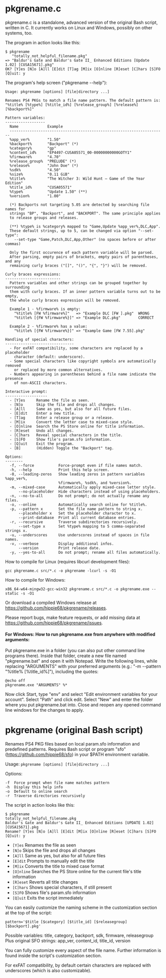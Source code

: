 # pkgrename.c

pkgrename.c is a standalone, advanced version of the original Bash script, written in C. It currently works on Linux and Windows, possibly on other systems, too.

The program in action looks like this:

    $ pkgrename
       "totally_not_helpful_filename.pkg"
    => "Baldur's Gate and Baldur's Gate II_ Enhanced Editions [Update 1.02] [CUSA15671].pkg"
    OK? [Y]es [N]o [A]ll [E]dit [T]ag [M]ix [O]nline [R]eset [C]hars [S]FO [Q]uit: y

The program's help screen ("pkgrename --help"):

    Usage: pkgrename [options] [file|directory ...]
    
    Renames PS4 PKGs to match a file name pattern. The default pattern is:
    "%title% [%type%] [%title_id%] [%release_group%] [%release%] [%backport%]"
    
    Pattern variables:
    ------------------
      Name             Example
      ----------------------------------------------------------------------
      %app_ver%        "1.50"
      %backport%       "Backport" (*)
      %category%       "gp"
      %content_id%     "EP4497-CUSA05571_00-00000000000GOTY1"
      %firmware%       "4.70"
      %release_group%  "PRELUDE" (*)
      %release%        "John Doe" (*)
      %sdk%            "4.50"
      %size%           "0.11 GiB"
      %title%          "The Witcher 3: Wild Hunt – Game of the Year Edition"
      %title_id%       "CUSA05571"
      %type%           "Update 1.50" (**)
      %version%        "1.00"
    
      (*) Backports not targeting 5.05 are detected by searching file names for
      strings "BP", "Backport", and "BACKPORT". The same principle applies
      to release groups and releases.
    
      (**) %type% is %category% mapped to "Game,Update %app_ver%,DLC,App".
      These default strings, up to 5, can be changed via option "--set-type":
        --set-type "Game,Patch,DLC,App,Other" (no spaces before or after commas)
    
      Only the first occurence of each pattern variable will be parsed.
      After parsing, empty pairs of brackets, empty pairs of parentheses, and any
      remaining curly braces ("[]", "()", "{", "}") will be removed.
    
    Curly braces expressions:
    -------------------------
      Pattern variables and other strings can be grouped together by surrounding
      them with curly braces. If an inner pattern variable turns out to be empty,
      the whole curly braces expression will be removed.
    
      Example 1 - %firmware% is empty:
        "%title% [FW %firmware%]"   => "Example DLC [FW ].pkg"  WRONG
        "%title% [{FW %firmware%}]" => "Example DLC.pkg"        CORRECT
    
      Example 2 - %firmware% has a value:
        "%title% [{FW %firmware%}]" => "Example Game [FW 7.55].pkg"
    
    Handling of special characters:
    -------------------------------
      - For exFAT compatibility, some characters are replaced by a placeholder
        character (default: underscore).
      - Some special characters like copyright symbols are automatically removed
        or replaced by more common alternatives.
      - Numbers appearing in parentheses behind a file name indicate the presence
        of non-ASCII characters.
    
    Interactive prompt:
    -------------------
      - [Y]es     Rename the file as seen.
      - [N]o      Skip the file and drops all changes.
      - [A]ll     Same as yes, but also for all future files.
      - [E]dit    Enter a new title.
      - [T]ag     Enter a release group or a release.
      - [M]ix     Convert the letter case to mixed-case style.
      - [O]nline  Search the PS Store online for title information.
      - [R]eset   Undo all changes.
      - [C]hars   Reveal special characters in the title.
      - [S]FO     Show file's param.sfo information.
      - [Q]uit    Exit the program.
      - [B]       (Hidden) Toggle the "Backport" tag.

    Options:
    --------
      -f, --force           Force-prompt even if file names match.
      -h, --help            Print this help screen.
      -0, --leading-zeros   Show leading zeros in pattern variables %app_ver%,
                            %firmware%, %sdk%, and %version%.
      -m, --mixed-case      Automatically apply mixed-case letter style.
          --no-placeholder  Hide characters instead of using placeholders.
      -n, --no-to-all       Do not prompt; do not actually rename any files.
      -o, --online          Automatically search online for %title%.
      -p, --pattern x       Set the file name pattern to string x.
          --placeholder x   Set the placeholder character to x.
          --print-database  Print all current database entries.
      -r, --recursive       Traverse subdirectories recursively.
          --set-type x      Set %type% mapping to 5 comma-separated strings x.
      -u, --underscores     Use underscores instead of spaces in file names.
      -v, --verbose         Display additional infos.
          --version         Print release date.
      -y, --yes-to-all      Do not prompt; rename all files automatically.

How to compile for Linux (requires libcurl development files):

    gcc pkgrename.c src/*.c -o pkgrename -lcurl -s -O1

How to compile for Windows:

    x86_64-w64-mingw32-gcc-win32 pkgrename.c src/*.c -o pkgrename.exe --static -s -O1    

Or download a compiled Windows release at https://github.com/hippie68/pkgrename/releases.

Please report bugs, make feature requests, or add missing data at https://github.com/hippie68/pkgrename/issues.

#### For Windows: How to run pkgrename.exe from anywhere with modified arguments:

Put pkgrename.exe in a folder (you can also put other command line programs there).
Inside that folder, create a new file named "pkgrename.bat" and open it with Notepad.
Write the following lines, while replacing "ARGUMENTS" with your preferred arguments (e.g.: "-m --pattern "%title% [%title_id%]"), including the quotes:

    @echo off
    pkgrename.exe "ARGUMENTS" %*

Now click Start, type "env" and select "Edit environment variables for your account". Select "Path" and click edit. Select "New" and enter the folder where you put pkgrename.bat into. Close and reopen any opened command line windows for the changes to apply.

# pkgrename (original Bash script)
Renames PS4 PKG files based on local param.sfo information and predefined patterns.
Requires Bash script or program "sfo" (https://github.com/hippie68/sfo) in your $PATH environment variable.

Usage: `pkgrename [options] [file|directory ...]`

Options:

    -f  Force prompt when file name matches pattern
    -h  Display this help info
    -o  Default to online search
    -r  Traverse directories recursively

The script in action looks like this:

    $ pkgrename
    totally_not_helpful_filename.pkg
    Baldur's Gate and Baldur's Gate II_ Enhanced Editions [UPDATE 1.02] [CUSA15671].pkg
    Rename? [Y]es [N]o [A]ll [E]dit [M]ix [O]nline [R]eset [C]hars [S]FO [Q]uit: y

- `[Y]es` Renames the file as seen
- `[N]o` Skips the file and drops all changes
- `[A]ll` Same as yes, but also for all future files
- `[E]dit` Prompts to manually edit the title
- `[M]ix` Converts the title to mixed case format
- `[O]nline` Searches the PS Store online for the current file's title information
- `[R]eset` Reverts all title changes
- `[C]hars` Shows special characters, if still present
- `[S]FO` Shows file's param.sfo information
- `[Q]uit` Exits the script immediately

You can easily customize the naming scheme in the customization section at the top of the script:

    pattern='$title [$category] [$title_id] [$releasegroup] [$backport].pkg'

Possible variables: title, category, backport, sdk, firmware, releasegroup                              
Plus original SFO strings: app_ver, content_id, title_id, version  

You can fully customize every aspect of the file name.
Further information is found inside the script's customization section.

For exFAT compatibility, by default certain characters are replaced with underscores (which is also customizable).
